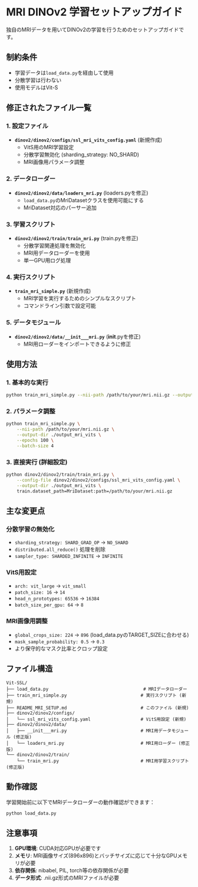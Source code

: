 # MRI DINOv2 学習セットアップガイド

独自のMRIデータを用いてDINOv2の学習を行うためのセットアップガイドです。

## 制約条件
- 学習データは`load_data.py`を経由して使用
- 分散学習は行わない
- 使用モデルはVit-S

## 修正されたファイル一覧

### 1. 設定ファイル
- **`dinov2/dinov2/configs/ssl_mri_vits_config.yaml`** (新規作成)
  - VitS用のMRI学習設定
  - 分散学習無効化 (sharding_strategy: NO_SHARD)
  - MRI画像用パラメータ調整

### 2. データローダー
- **`dinov2/dinov2/data/loaders_mri.py`** (loaders.pyを修正)
  - `load_data.py`のMriDatasetクラスを使用可能にする
  - MriDataset対応のパーサー追加

### 3. 学習スクリプト
- **`dinov2/dinov2/train/train_mri.py`** (train.pyを修正)
  - 分散学習関連処理を無効化
  - MRI用データローダーを使用
  - 単一GPU用ログ処理

### 4. 実行スクリプト
- **`train_mri_simple.py`** (新規作成)
  - MRI学習を実行するためのシンプルなスクリプト
  - コマンドライン引数で設定可能

### 5. データモジュール
- **`dinov2/dinov2/data/__init___mri.py`** (__init__.pyを修正)
  - MRI用ローダーをインポートできるように修正

## 使用方法

### 1. 基本的な実行
```bash
python train_mri_simple.py --nii-path /path/to/your/mri.nii.gz --output-dir ./output_mri_vits
```

### 2. パラメータ調整
```bash
python train_mri_simple.py \
    --nii-path /path/to/your/mri.nii.gz \
    --output-dir ./output_mri_vits \
    --epochs 100 \
    --batch-size 4
```

### 3. 直接実行 (詳細設定)
```bash
python dinov2/dinov2/train/train_mri.py \
    --config-file dinov2/dinov2/configs/ssl_mri_vits_config.yaml \
    --output-dir ./output_mri_vits \
    train.dataset_path=MriDataset:path=/path/to/your/mri.nii.gz
```

## 主な変更点

### 分散学習の無効化
- `sharding_strategy: SHARD_GRAD_OP` → `NO_SHARD`
- `distributed.all_reduce()` 処理を削除
- `sampler_type: SHARDED_INFINITE` → `INFINITE`

### VitS用設定
- `arch: vit_large` → `vit_small`
- `patch_size: 16` → `14`
- `head_n_prototypes: 65536` → `16384`
- `batch_size_per_gpu: 64` → `8`

### MRI画像用調整
- `global_crops_size: 224` → `896` (load_data.pyのTARGET_SIZEに合わせる)
- `mask_sample_probability: 0.5` → `0.3`
- より保守的なマスク比率とクロップ設定

## ファイル構造
```
Vit-SSL/
├── load_data.py                                    # MRIデータローダー
├── train_mri_simple.py                            # 実行スクリプト (新規)
├── README_MRI_SETUP.md                            # このファイル (新規)
├── dinov2/dinov2/configs/
│   └── ssl_mri_vits_config.yaml                   # VitS用設定 (新規)
├── dinov2/dinov2/data/
│   ├── __init___mri.py                            # MRI用データモジュール (修正版)
│   └── loaders_mri.py                             # MRI用ローダー (修正版)
└── dinov2/dinov2/train/
    └── train_mri.py                               # MRI用学習スクリプト (修正版)
```

## 動作確認

学習開始前に以下でMRIデータローダーの動作確認ができます：
```bash
python load_data.py
```

## 注意事項

1. **GPU環境**: CUDA対応GPUが必要です
2. **メモリ**: MRI画像サイズ(896x896)とバッチサイズに応じて十分なGPUメモリが必要
3. **依存関係**: nibabel, PIL, torch等の依存関係が必要
4. **データ形式**: .nii.gz形式のMRIファイルが必要 